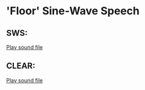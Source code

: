 # 'Floor' Sine-Wave Speech


## SWS: 
<a href="http://www.lifesci.sussex.ac.uk/home/Chris_Darwin/SWS/aslq1814SWS.wav">Play sound file</a>


## CLEAR: 

<a href="http://www.lifesci.sussex.ac.uk/home/Chris_Darwin/SWS/aslq1814.wav">Play sound file</a>
